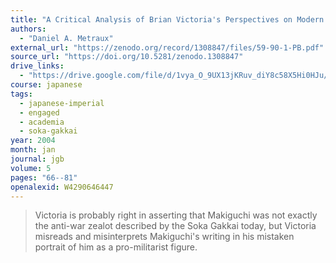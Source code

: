 ```yaml
---
title: "A Critical Analysis of Brian Victoria's Perspectives on Modern Japanese Buddhist History"
authors:
  - "Daniel A. Metraux"
external_url: "https://zenodo.org/record/1308847/files/59-90-1-PB.pdf"
source_url: "https://doi.org/10.5281/zenodo.1308847"
drive_links:
  - "https://drive.google.com/file/d/1vya_O_9UX13jKRuv_diY8c58X5Hi0HJu/view?usp=drivesdk"
course: japanese
tags:
  - japanese-imperial
  - engaged
  - academia
  - soka-gakkai
year: 2004
month: jan
journal: jgb
volume: 5
pages: "66--81"
openalexid: W4290646447
---
```


> Victoria is probably right in asserting that Makiguchi was not exactly the
anti-war zealot described by the Soka Gakkai today, but Victoria misreads
and misinterprets Makiguchi's writing in his mistaken portrait of him as a
pro-militarist figure.

